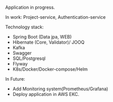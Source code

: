 Application in progress.

In work: Project-service, Authentication-service 

Technology stack:
- Spring Boot (Data jpa, WEB)
- Hibernate (Core, Validator)/ JOOQ
- Kafka
- Swagger
- SQL/Postgresql
- Flyway
- K8s/Docker/Docker-compose/Helm


In Future:
- Add Monitoring system(Prometheus/Grafana)
- Deploy application in AWS EKC.
